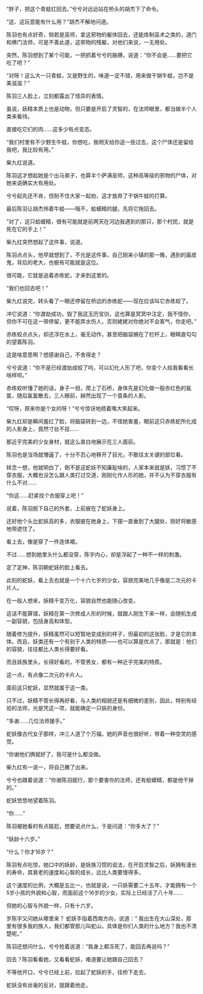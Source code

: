 “胖子，把这个青蛙扛回去。”兮兮对远远站在桥头的胡杰下了命令。

“这、这玩意能有什么用？”胡杰不解地问道。

陈羽也有点好奇，倘若是巫师，拿这邪物的躯体回去，还能炼制巫术之类的，道门和佛门法师，可是不善此道，这邪物的残躯，对他们来说，一无用处。

突然，陈羽想到了某个可能，一把抓着兮兮的胳膊，说道：“你不会是……要把它吃了吧？”

“对呀！这么大一只青蛙，又是野生的，味道一定不错，用来做干锅牛蛙，岂不是美滋滋？”

陈羽三人脸上，立刻都露出了怪异的表情。

虽说，妖精本质上也是动物，但只要是开启了灵智的，在法师眼里，都当做半个人类来看待。

直接吃它们的肉……这多少有点变态。

“我们村里有不少野生牛蛙，你想吃，我明天给你送一些过去，这个尸体还是留给我吧，我比较有用。”

柴九红说道。

陈羽这才想起她是个出马弟子，也算半个萨满巫师，这种高等级的邪物的尸体，对她来说确实大有用处。

兮兮起先还不肯，但耐不住大家一起劝，这才放弃了干锅牛蛙的打算。

最后陈羽让胡杰拎着牛蛙——哦不，蛤蟆精的腿，先将它拖回去。

“对了，这只蛤蟆精，很有可能就是前两天在河边我遇到的那只，那个村民，就是死在它的手上！”

柴九红突然想起了这件事，说道。

陈羽点点头，他早就想到了，不光是这件事，自己刚来小镇的那一晚，遇到的画皮鬼，背后的老大，也极有可能就是这位。

很可能，它就是追着赤练蛇，才来到这里的。

“我们也回去吧！”

柴九红说完，转头看了一眼还停留在桥边的赤练蛇——现在应该叫它赤练蛟了。

冲它说道：“你渡劫成功，毁了我这玉历宝剑，这也算是冥冥中注定，我不怪你，但你不可在这一带停留，更不能弄水伤人，否则姥姥对你绝对不会客气，你走吧。”

赤练蛟点点头，却还浮在水上，毫无动作，甚至把脑袋搁在了栏杆上，眼睛直勾勾的望着陈羽。

这是啥意思啊？想感谢自己，不舍得走？

兮兮说道：“你不是已经渡劫成蛟了吗，可以幻化人形了吧，你变个人给我看看长啥样呗。”

赤练蛟听懂了她的话，身子一扭，爬上了石桥，身体先是幻化做一股赤红色的氤氲，随后氤氲散去，三人眼前，赫然出现了一个苗条的人影。

“哎呀，原来你是个女的呀！”兮兮惊讶地捂着嘴大笑起来。

柴九红却是瞬间羞红了脸，将脑袋转到一边，不怪她害羞，眼前这只赤练蛇所化成的人影身上，竟然寸丝不挂……

那近乎完美的少女身材，就这么直白地展示在三人面前。

陈羽也是当场就懵逼了，十分不忍心地移开了目光，不敢往太关键的部位看。

转念一想，他就明白了，倒不是这蛇妖不知廉耻啥的，人家本来就是妖，习惯了不穿衣服，大概也没怎么跟人类打过交道，刚刚化作人形的她，并不认为不穿衣服有什么不对……

“你这……赶紧找个衣服穿上吧！”

说着，陈羽脱下自己的外套，上前披在了蛇妖身上。

还好他个头比蛇妖高的多，衣服披在她身上，下摆一直垂到了大腿处，刚好将敏感地带遮住了。

看上去，像是穿了一件连体裙。

不过……想到她里头什么都没穿，陈宇内心，却是浮起了一种不一样的刺激。

定了定神，陈羽朝蛇妖的脸上看去。

此刻的蛇妖，看上去也就是一个十六七岁的少女，容貌完美地几乎像是二次元的卡片人。

在一般人想来，妖精千变万化，容貌自然也能随心改变。

这话不能算错，妖精在第一次修成人形的时候，就跟人刚生下来一样，会随机生成一副容貌，包括身高和体型。

随着修为提升，妖精虽然可以短暂地变成别的样子，但最初的这张脸，才是它的本体。而且，妖类还有一个有别于人类的特质——也可以算是优点了，那就是：他们的容貌，往往都比人类长得要好看。

而且妖族里头，长得好看的，不管男女，都有一种近乎完美的特质。

这一点，有点像二次元的卡片人。

面前这只蛇妖，显然就属于这一类。

只不过，妖精不管长得再好看，与人类的相貌还是有细微的差别，因此，特别有经验的法师，光是凭这一项，就能确定一只妖的身份。

“多谢……几位法师援手。”

蛇妖像古代女子那样，冲三人道了个万福，她的声音也很好听，带着一种空灵的感觉。

“你谢他们俩就好了，我可是什么都没做。

柴九红有一说一，将自己撇了出来。

兮兮也跟着说道：“你谢陈羽就行，那个要害你的法师，还有蛤蟆精，都是他干掉的。”

蛇妖悠悠地望着陈羽。

“你……”

陈羽被她看的有点尴尬，想要说点什么，于是问道：“你多大了？”

“妖龄十六岁。”

“什么？你才16岁？”

陈羽有点吃惊，她口中的妖龄，是妖族习惯的说法，在开启灵智之后，妖拥有漫长的寿命，其衰老的速度和心智的成长，远比人类要慢得多。

这个速度的比例，大概是五比一，也就是说，一只妖需要二十五年，才能拥有一个5岁小孩的外貌和心智，而面前这个16岁的少女，实际上已经活了八十年……

但她的心智与外貌一样，只有十六岁。

岁陈宇又问她从哪里来？ 蛇妖手指着西南方向，说道：“ 我出生在大山深处，那里有很多我的族人，我们都管那儿叫蛇山，具体是你们人类的什么地方？我也不清楚呢。”

陈羽还想问什么，兮兮抢着说道：“我身上都冻死了，能回去再说吗？”

回去？陈羽看看她，又看看蛇妖，难道要让她跟自己回去？

不等他开口，兮兮已经上前，拉起了蛇妖的手，往桥下走去，

蛇妖没有丝毫的反对，就跟着他走。
